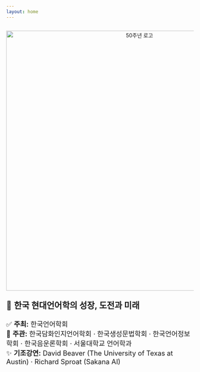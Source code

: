 ```yaml
---
layout: home
---
```


<!-- 이미지 정중앙 정렬 -->
<div style="text-align: center; margin-top: 2em;">
  <img src="{{ '/assets/img/50th_logo.jpg' | relative_url }}" alt="50주년 로고" style="max-width: 100%; width: 700px;">
</div>


<p style="font-size: 1.6em;">
  🎉 <strong>한국 현대언어학의 성장, 도전과 미래</strong>
</p>

<p style="font-size: 1.3em;">
  ✅ <strong>주최:</strong> 한국언어학회<br>
  🤝 <strong>주관:</strong> 한국담화인지언어학회 · 한국생성문법학회 · 한국언어정보학회 · 한국음운론학회 · 서울대학교 언어학과<br>
  ✨ <strong>기조강연:</strong> David Beaver (The University of Texas at Austin) · Richard Sproat (Sakana AI)
</p>

